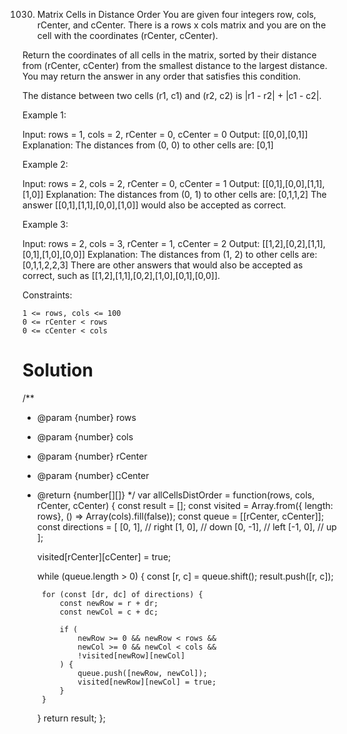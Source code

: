 1030. Matrix Cells in Distance Order
You are given four integers row, cols, rCenter, and cCenter. There is a rows x cols matrix and you are on the cell with the coordinates (rCenter, cCenter).

Return the coordinates of all cells in the matrix, sorted by their distance from (rCenter, cCenter) from the smallest distance to the largest distance. You may return the answer in any order that satisfies this condition.

The distance between two cells (r1, c1) and (r2, c2) is |r1 - r2| + |c1 - c2|.

 

Example 1:

Input: rows = 1, cols = 2, rCenter = 0, cCenter = 0
Output: [[0,0],[0,1]]
Explanation: The distances from (0, 0) to other cells are: [0,1]

Example 2:

Input: rows = 2, cols = 2, rCenter = 0, cCenter = 1
Output: [[0,1],[0,0],[1,1],[1,0]]
Explanation: The distances from (0, 1) to other cells are: [0,1,1,2]
The answer [[0,1],[1,1],[0,0],[1,0]] would also be accepted as correct.

Example 3:

Input: rows = 2, cols = 3, rCenter = 1, cCenter = 2
Output: [[1,2],[0,2],[1,1],[0,1],[1,0],[0,0]]
Explanation: The distances from (1, 2) to other cells are: [0,1,1,2,2,3]
There are other answers that would also be accepted as correct, such as [[1,2],[1,1],[0,2],[1,0],[0,1],[0,0]].

 

Constraints:

    1 <= rows, cols <= 100
    0 <= rCenter < rows
    0 <= cCenter < cols

# Solution
/**
 * @param {number} rows
 * @param {number} cols
 * @param {number} rCenter
 * @param {number} cCenter
 * @return {number[][]}
 */
var allCellsDistOrder = function(rows, cols, rCenter, cCenter) {
    const result = [];
    const visited = Array.from({ length: rows}, () => Array(cols).fill(false));
    const queue = [[rCenter, cCenter]];
     const directions = [
    [0, 1],   // right
    [1, 0],   // down
    [0, -1],  // left
    [-1, 0],  // up
    ];

    visited[rCenter][cCenter] = true;

    while (queue.length > 0) {
        const [r, c] = queue.shift();
        result.push([r, c]);

        for (const [dr, dc] of directions) {
            const newRow = r + dr;
            const newCol = c + dc;

            if (
                newRow >= 0 && newRow < rows &&
                newCol >= 0 && newCol < cols &&
                !visited[newRow][newCol]
            ) {
                queue.push([newRow, newCol]);
                visited[newRow][newCol] = true;
            }
        }
    }
    return result;
};
